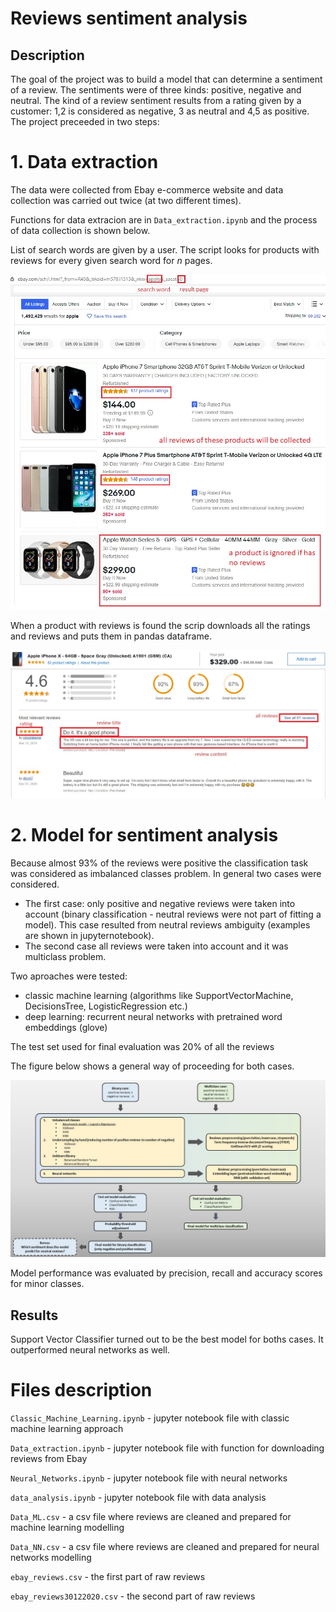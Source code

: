 # Reviews sentiment analysis

## Description

The goal of the project was to build a model that can determine a sentiment of a review. The sentiments were of three kinds: positive, negative and neutral.
The kind of a review sentiment results from a rating given by a customer: 1,2 is considered as negative, 3 as neutral and 4,5 as positive.
The project preceeded in two steps:  

# 1. Data extraction

The data were collected from Ebay e-commerce website and data collection was carried out twice (at two different times). 

Functions for data extracion are in `Data_extraction.ipynb` and the process of data collection is shown below.

List of search words are given by a user. The script looks for products with reviews for every given search word for _n_ pages.

![alt text](https://raw.githubusercontent.com/wbonicki/Ebay_sentiment_analysis/master/screeny/search_results.jpg)

When a product with reviews is found the scrip downloads all the ratings and reviews and puts them in pandas dataframe.

![alt text](https://raw.githubusercontent.com/wbonicki/Ebay_sentiment_analysis/master/screeny/search_results2.jpg)

# 2. Model for sentiment analysis

Because almost 93% of the reviews were positive the classification task was considered as imbalanced classes problem. 
In general two cases were considered.
 - The first case:
only positive and negative reviews were taken into account (binary classification - neutral reviews were not part of fitting a model).
This case resulted from neutral reviews ambiguity (examples are shown in jupyternotebook).
 - The second case 
all reviews were taken into account and it was multiclass problem. 

Two aproaches were tested: 
 - classic machine learning (algorithms like SupportVectorMachine, DecisionsTree, LogisticRegression etc.)
 - deep learning: recurrent neural networks with pretrained word embeddings (glove)

The test set used for final evaluation was 20% of all the reviews

The figure below shows a general way of proceeding for both cases. 

![alt text](https://raw.githubusercontent.com/wbonicki/Ebay_sentiment_analysis/master/screeny/schema.jpg)

Model performance was evaluated by precision, recall and accuracy scores for minor classes.

## Results

Support Vector Classifier turned out to be the best model for boths cases. It outperformed neural networks as well.


# Files description
`Classic_Machine_Learning.ipynb` - jupyter notebook file with classic machine learning approach

`Data_extraction.ipynb` -  jupyter notebook file with function for downloading reviews from Ebay

`Neural_Networks.ipynb` - jupyter notebook file with neural networks

`data_analysis.ipynb` - jupyter notebook file with data analysis

`Data_ML.csv` - a csv file where reviews are cleaned and prepared for machine learning modelling

`Data_NN.csv` - a csv file where reviews are cleaned and prepared for neural networks modelling

`ebay_reviews.csv` - the first part of raw reviews

`ebay_reviews30122020.csv` - the second part of raw reviews